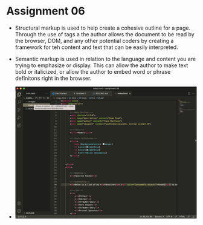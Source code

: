 # Assignment 06

- Structural markup is used to help create a cohesive outline for a page. Through the use of tags a the author allows the document to be read by the browser, DOM, and any other potential coders by creating a framework for teh content and text that can be easily interpreted. 

- Semantic markup is used in relation to the language and content you are trying to emphasize or display. This can allow the author to make text bold or italicized, or allow the author to embed word or phrase definitons right in the browser.   

- ![My Screenshot](images/Week_6_SS.png)
